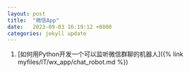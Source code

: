 ```yaml
---
layout: post
title:  "微信App"
date:   2023-09-03 16:19:12 +0800
categories: jekyll update
---
```



  1. [如何用Python开发一个可以监听微信群聊的机器人]({% link myfiles/IT/wx_app/chat_robot.md %})
